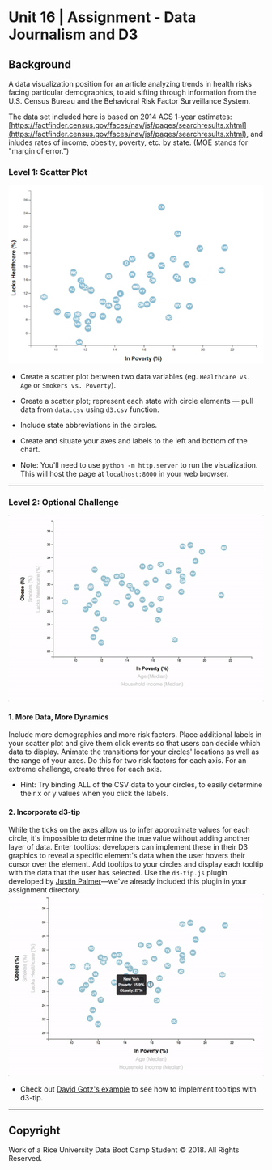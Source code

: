 # Unit 16 | Assignment - Data Journalism and D3
## Background
A data visualization position for an article analyzing trends in health risks facing particular demographics, to aid sifting through information from the U.S. Census Bureau and the Behavioral Risk Factor Surveillance System.

The data set included here is based on 2014 ACS 1-year estimates: [https://factfinder.census.gov/faces/nav/jsf/pages/searchresults.xhtml](https://factfinder.census.gov/faces/nav/jsf/pages/searchresults.xhtml), and inludes rates of income, obesity, poverty, etc. by state. (MOE stands for "margin of error.")

### Level 1: Scatter Plot
![4-scatter](Images/4-scatter.jpg)
* Create a scatter plot between two data variables (eg. `Healthcare vs. Age` or `Smokers vs. Poverty`).
* Create a scatter plot; represent each state with circle elements — pull data from `data.csv` using `d3.csv` function. 

* Include state abbreviations in the circles.
* Create and situate your axes and labels to the left and bottom of the chart.

* Note: You'll need to use `python -m http.server` to run the visualization. This will host the page at `localhost:8000` in your web browser.

- - -

### Level 2: Optional Challenge 
![7-animated-scatter](Images/7-animated-scatter.gif)

#### 1. More Data, More Dynamics
Include more demographics and more risk factors. Place additional labels in your scatter plot and give them click events so that users can decide which data to display. Animate the transitions for your circles' locations as well as the range of your axes. Do this for two risk factors for each axis. For an extreme challenge, create three for each axis.
* Hint: Try binding ALL of the CSV data to your circles, to easily determine their x or y values when you click the labels.

#### 2. Incorporate d3-tip
While the ticks on the axes allow us to infer approximate values for each circle, it's impossible to determine the true value without adding another layer of data. Enter tooltips: developers can implement these in their D3 graphics to reveal a specific element's data when the user hovers their cursor over the element. Add tooltips to your circles and display each tooltip with the data that the user has selected. Use the `d3-tip.js` plugin developed by [Justin Palmer](https://github.com/Caged)—we've already included this plugin in your assignment directory.
![8-tooltip](Images/8-tooltip.gif)
* Check out [David Gotz's example](https://bl.ocks.org/davegotz/bd54b56723c154d25eedde6504d30ad7) to see how to implement tooltips with d3-tip.
- - -

## Copyright
Work of a Rice University Data Boot Camp Student © 2018. All Rights Reserved.
